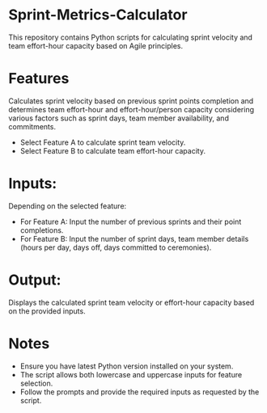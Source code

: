 # Sprint-Metrics-Calculator
This repository contains Python scripts for calculating sprint velocity and team effort-hour capacity based on Agile principles.

# Features
Calculates sprint velocity based on previous sprint points completion and determines team effort-hour and effort-hour/person capacity considering various factors such as sprint days, team member availability, and commitments.

- Select Feature A to calculate sprint team velocity.
- Select Feature B to calculate team effort-hour capacity.
# Inputs:
Depending on the selected feature:
- For Feature A: Input the number of previous sprints and their point completions.
- For Feature B: Input the number of sprint days, team member details (hours per day, days off, days committed to ceremonies).
# Output:
Displays the calculated sprint team velocity or effort-hour capacity based on the provided inputs.

# Notes
- Ensure you have latest Python version installed on your system.
- The script allows both lowercase and uppercase inputs for feature selection.
- Follow the prompts and provide the required inputs as requested by the script.
